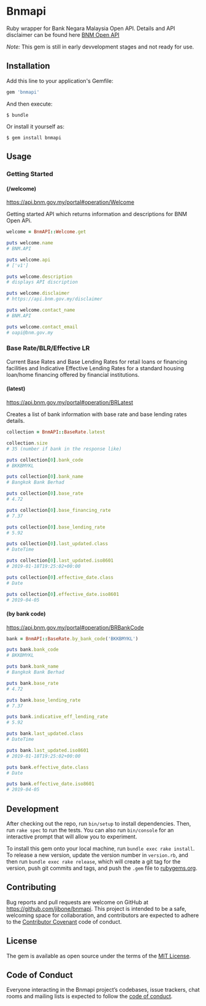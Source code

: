 # Bnmapi

Ruby wrapper for Bank Negara Malaysia Open API. Details and API disclaimer can
be found here [BNM Open API](https://api.bnm.gov.my/portal)

_Note:_ This gem is still in early devvelopment stages and not ready for use.

## Installation

Add this line to your application's Gemfile:

```ruby
gem 'bnmapi'
```

And then execute:

    $ bundle

Or install it yourself as:

    $ gem install bnmapi

## Usage

### Getting Started

#### (/welcome)
https://api.bnm.gov.my/portal#operation/Welcome

Getting started API which returns information and descriptions for BNM Open APi.

```ruby
welcome = BnmAPI::Welcome.get

puts welcome.name
# BNM.API

puts welcome.api
# ['v1']

puts welcome.description
# displays API discription

puts welcome.disclaimer
# https://api.bnm.gov.my/disclaimer

puts welcome.contact_name
# BNM.API

puts welcome.contact_email
# oapi@bnm.gov.my
```

### Base Rate/BLR/Effective LR

Current Base Rates and Base Lending Rates for retail loans or financing
facilities and Indicative Effective Lending Rates for a standard housing
loan/home financing offered by financial institutions.

#### (latest)
https://api.bnm.gov.my/portal#operation/BRLatest

Creates a list of bank information with base rate and base lending rates
details.

```ruby
collection = BnmAPI::BaseRate.latest

collection.size
# 35 (number if bank in the response like)

puts collection[0].bank_code
# BKKBMYKL

puts collection[0].bank_name
# Bangkok Bank Berhad

puts collection[0].base_rate
# 4.72

puts collection[0].base_financing_rate
# 7.37

puts collection[0].base_lending_rate
# 5.92

puts collection[0].last_updated.class
# DateTime

puts collection[0].last_updated.iso8601
# 2019-01-18T19:25:02+00:00

puts collection[0].effective_date.class
# Date

puts collection[0].effective_date.iso8601
# 2019-04-05
```

#### (by bank code)
https://api.bnm.gov.my/portal#operation/BRBankCode

```ruby
bank = BnmAPI::BaseRate.by_bank_code('BKKBMYKL')

puts bank.bank_code
# BKKBMYKL

puts bank.bank_name
# Bangkok Bank Berhad

puts bank.base_rate
# 4.72

puts bank.base_lending_rate
# 7.37

puts bank.indicative_eff_lending_rate
# 5.92

puts bank.last_updated.class
# DateTime

puts bank.last_updated.iso8601
# 2019-01-18T19:25:02+00:00

puts bank.effective_date.class
# Date

puts bank.effective_date.iso8601
# 2019-04-05
```

## Development

After checking out the repo, run `bin/setup` to install dependencies. Then, run
`rake spec` to run the tests. You can also run `bin/console` for an interactive
prompt that will allow you to experiment.

To install this gem onto your local machine, run `bundle exec rake install`. To 
release a new version, update the version number in `version.rb`, and then run 
`bundle exec rake release`, which will create a git tag for the version, push
git commits and tags, and push the `.gem` file to
[rubygems.org](https://rubygems.org).

## Contributing

Bug reports and pull requests are welcome on GitHub at
https://github.com/jibone/bnmapi. This project is intended to be a safe,
welcoming space for collaboration, and contributors are expected to adhere to
the [Contributor Covenant](http://contributor-covenant.org) code of conduct.

## License

The gem is available as open source under the terms of the
[MIT License](https://opensource.org/licenses/MIT).

## Code of Conduct

Everyone interacting in the Bnmapi project’s codebases, issue trackers,
chat rooms and mailing lists is expected to follow the
[code of conduct](https://github.com/jibone/bnmapi/blob/master/CODE_OF_CONDUCT.md).
